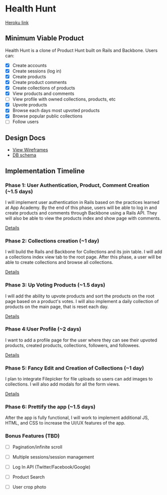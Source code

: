 # Health Hunt

[Heroku link][heroku]

[heroku]: https://producthuntclone.herokuapp.com/

## Minimum Viable Product
Health Hunt is a clone of Product Hunt built on Rails and Backbone. Users can:

- [x] Create accounts
- [x] Create sessions (log in)
- [x] Create products
- [x] Create product comments
- [x] Create collections of products
- [x] View products and comments
- [ ] View profile with owned collections, products, etc
- [x] Upvote products
- [x] Browse each days most upvoted products
- [x] Browse popular public collections
- [ ] Follow users

## Design Docs
* [View Wireframes][views]
* [DB schema][schema]

[views]: ./docs/views.md
[schema]: ./docs/schema.md

## Implementation Timeline

### Phase 1: User Authentication, Product, Comment Creation (~1.5 days)
I will implement user authentication in Rails based on the practices
learned at App Academy. By the end of this phase, users will be able to
log in and create products and comments through Backbone using a Rails
API. They will also be able to view the products index and show page
with comments.

[Details][phase-one]

### Phase 2: Collections creation (~1 day)
I will build the Rails and Backbone for Collections and its join table.
I will add a collections index view tab to the root page. After this
phase, a user will be able to create collections and browse all collections.

[Details][phase-two]

### Phase 3: Up Voting Products (~1.5 days)
I will add the ability to upvote products and sort the products on the
root page based on a product's votes. I will also implement a daily
collection of products on the main page, that is reset each day.

[Details][phase-three]

### Phase 4:User Profile (~2 days)
I want to add a profile page for the user where they can see their upvoted
products, created products, collections, followers, and followees.

[Details][phase-four]

### Phase 5: Fancy Edit and Creation of Collections (~1 day)
I plan to integrate Filepicker for file uploads so users can add images
to collections. I will also add modals for all the form views.

[Details][phase-five]

### Phase 6: Prettify the app (~1.5 days)
After the app is fully functional, I will work to implement additional
JS, HTML, and CSS to increase the UI/UX features of the app.

### Bonus Features (TBD)
- [ ] Pagination/infinite scroll
- [ ] Multiple sessions/session management
- [ ] Log In API (Twitter/Facebook/Google)
- [ ] Product Search
- [ ] User crop photo


[phase-one]: ./docs/phases/phase1.md
[phase-two]: ./docs/phases/phase2.md
[phase-three]: ./docs/phases/phase3.md
[phase-four]: ./docs/phases/phase4.md
[phase-five]: ./docs/phases/phase5.md
